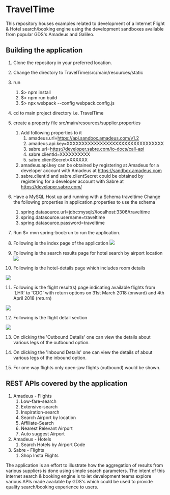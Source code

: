 # TravelTime
This repository houses examples related to development of a Internet Flight & Hotel search/booking engine using the development sandboxes available from popular GDS's Amadeus and Galileo.

## Building the application
1. Clone the repository in your preferred location.
2. Change the directory to TravelTime/src/main/resources/static
3. run 
   1. $> npm install
   2. $> npm run build
   3. $> npx webpack --config webpack.config.js
4. cd to main project directory i.e. TravelTime
5. create a property file src/main/resources/supplier.properties
   1. Add following properties to it
       1. amadeus.url=https://api.sandbox.amadeus.com/v1.2
       2. amadeus.api.key=XXXXXXXXXXXXXXXXXXXXXXXXXXXXXXXX
       3. sabre.url=https://developer.sabre.com/io-docs/call-api
       4. sabre.clientId=XXXXXXXXXX
       5. sabre.clientSecret=XXXXXX
   2. amadeus.api.key can be obtained by registering at Amadeus for a developer account with Amadeus at 
   https://sandbox.amadeus.com
   3. sabre.clientId and sabre.clientSecret could be obtained by registering for a developer account with Sabre at
   https://developer.sabre.com/

6. Have a MySQL Host up and running with a Schema traveltime
    Change the following properties in application.properties to use the schema
    1. spring.datasource.url=jdbc:mysql://localhost:3306/traveltime
    2. spring.datasource.username=traveltime
    3. spring.datasource.password=traveltime

7. Run $> mvn spring-boot:run to run the application.

8. Following is the index page of the application
    <img src="https://user-images.githubusercontent.com/2723994/37564498-4aedd03e-2abd-11e8-854f-2ef20df77b64.png"/>

9. Following is the search results page for hotel search by airport location
    <img src="https://user-images.githubusercontent.com/2723994/37564525-a36d6422-2abd-11e8-9c05-277d086250f8.png"/>

10. Following is the hotel-details page which includes room details
<img src="https://user-images.githubusercontent.com/2723994/37564540-ec432646-2abd-11e8-847b-6ac806714bc6.png"/>

11. Following is the flight result(s) page indicating available flights from 'LHR' to 'CDG' with return options on 31st March 2018 (onward) and 4th April 2018 (return)
<img src="https://user-images.githubusercontent.com/2723994/37564561-6bdcead6-2abe-11e8-8d96-da78a281d514.png"/>

12. Following is the flight detail section
<img src="https://user-images.githubusercontent.com/2723994/37564572-a9d50990-2abe-11e8-83be-f6ece9363c64.png"/>

13. On clicking the 'Outbound Details' one can view the details about various legs of the outbound option.

14. On clicking the 'Inbound Details' one can view the details of about various legs of the inbound option.

15. For one way flights only open-jaw flights (outbound) would be shown.


## REST APIs covered by the application
1) Amadeus - Flights
    1. Low-fare-search
    2. Extensive-search
    3. Inspiration-search
    4. Search Airport by location
    5. Affiliate-Search
    6. Nearest Relevant Airport
    7. Auto suggest Airport
2) Amadeus - Hotels
    1. Search Hotels by Airport Code    
3) Sabre - Flights
    1. Shop Insta Flights

The application is an effort to illustrate how the aggregation of results from various suppliers is done using simple search parameters. The intent of this internet search & booking engine is to let development teams explore various APIs made available by GDS's which could be used to provide quality search/booking experience to users.
    

